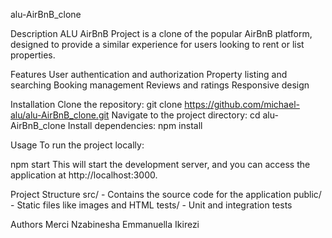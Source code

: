alu-AirBnB_clone

Description
ALU AirBnB Project is a clone of the popular AirBnB platform, designed to provide a similar experience for users looking to rent or list properties.

Features
User authentication and authorization
Property listing and searching
Booking management
Reviews and ratings
Responsive design

Installation
Clone the repository:
git clone https://github.com/michael-alu/alu-AirBnB_clone.git
Navigate to the project directory:
cd alu-AirBnB_clone
Install dependencies:
npm install

Usage
To run the project locally:

npm start
This will start the development server, and you can access the application at http://localhost:3000.

Project Structure
src/ - Contains the source code for the application
public/ - Static files like images and HTML
tests/ - Unit and integration tests



Authors
Merci Nzabinesha
Emmanuella Ikirezi

